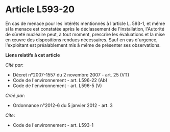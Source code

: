 # Article L593-20

En cas de menace pour les intérêts mentionnés à l'article L. 593-1, et même si la menace est constatée après le déclassement
de l'installation, l'Autorité de sûreté nucléaire peut, à tout moment, prescrire les évaluations et la mise en œuvre des
dispositions rendues nécessaires. Sauf en cas d'urgence, l'exploitant est préalablement mis à même de présenter ses
observations.

**Liens relatifs à cet article**

_Cité par_:

  - Décret n°2007-1557 du 2 novembre 2007 - art. 25 (VT)
  - Code de l'environnement - art. L596-22 (Ab)
  - Code de l'environnement - art. L596-5 (V)

_Créé par_:

  - Ordonnance n°2012-6 du 5 janvier 2012 - art. 3

_Cite_:

  - Code de l'environnement - art. L593-1
